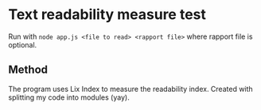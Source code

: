 # Text readability measure test
Run with `node app.js <file to read> <rapport file>` where rapport file is optional.

## Method
The program uses Lix Index to measure the readability index. Created with splitting my code into modules (yay).